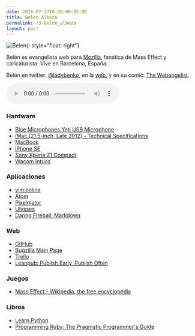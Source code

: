 ```yaml
---
date: 2016-07-27T6:00:00-05:00  
title: Belén Albeza
permalink: /3-belen_albeza
layout: post
---
```


![Belen](/colofon-audio/assets/img/Belen.png){: style="float: right"}


Belén es evangelista web para [Mozilla](https://www.mozilla.org/en-US/), fanática de Mass Effect y  caricaturista. Vive en Barcelona, España.

Belén en twitter: [@ladybenko](https://twitter.com/ladybenko), en la [web](http://www.belenalbeza.com), y en su comic: [The Webangelist](http://webangelist.ladybenko.net/).

<audio width="300" height="48" controls="controls"><source src="http://colofonaudio.s3.amazonaws.com/ColofonAudio_3_Belen-Albeza.mp3" type="audio/mpeg"/>Descargar<a href="http://colofonaudio.s3.amazonaws.com/ColofonAudio_3_Belen-Albeza.mp3"></a>.</audio>

<!--more-->

### Hardware
* [Blue Microphones Yeti USB Microphone](https://www.amazon.com/Blue-Microphones-Yeti-USB-Microphone/dp/B002VA464S)
* [iMac (21.5-inch, Late 2012) - Technical Specifications](https://support.apple.com/kb/sp665?locale=en_US)
* [MacBook](http://www.apple.com/macbook/)
* [iPhone SE](http://www.apple.com/iphone-se/)
* [Sony Xperia Z1 Compact ](http://www.amazon.com/dp/B00HIW5WW4/?tag=rmateu-20)
* [Wacom Intuos](http://www.amazon.com/dp/B00EN27U9U/?tag=rmateu-20)

### Aplicaciones
* [vim online](http://www.vim.org/)
* [Atom](https://atom.io/)
* [Pixelmator](http://www.pixelmator.com/mac/)
* [Ulysses](http://www.ulyssesapp.com/)
* [Daring Fireball: Markdown](https://daringfireball.net/projects/markdown/)

### Web
* [GitHub](https://github.com/)
* [Bugzilla Main Page](https://bugzilla.mozilla.org/)
* [Trello](https://trello.com/)
* [Leanpub: Publish Early, Publish Often](https://leanpub.com/)

### Juegos
* [Mass Effect - Wikipedia, the free encyclopedia](https://en.wikipedia.org/wiki/Mass_Effect)

### Libros
* [Learn Python](http://learnpythonthehardway.org/)
* [Programming Ruby: The Pragmatic Programmer's Guide](http://ruby-doc.com/docs/ProgrammingRuby/)